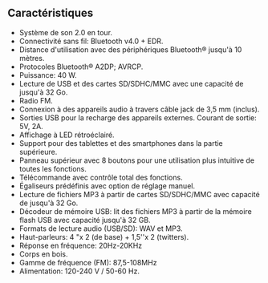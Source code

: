 ## Caractéristiques 

- Système de son 2.0 en tour. 
- Connectivité sans fil: Bluetooth v4.0 + EDR. 
- Distance d'utilisation avec des périphériques Bluetooth® jusqu'à 10 mètres. 
- Protocoles Bluetooth® A2DP; AVRCP. 
- Puissance: 40 W. 
- Lecture de USB et des cartes SD/SDHC/MMC avec une capacité de jusqu'à 32 Go. 
- Radio FM. 
- Connexion à des appareils audio à travers câble jack de 3,5 mm (inclus). 
- Sorties USB pour la recharge des appareils externes. Courant de sortie: 5V, 2A. 
- Affichage à LED rétroéclairé. 
- Support pour des tablettes et des smartphones dans la partie supérieure. 
- Panneau supérieur avec 8 boutons pour une utilisation plus intuitive de toutes les fonctions.
- Télécommande avec contrôle total des fonctions. 
- Égaliseurs prédéfinis avec option de réglage manuel. 
- Lecture de fichiers MP3 à partir de cartes SD/SDHC/MMC avec capacité de jusqu'à 32 Go. 
- Décodeur de mémoire USB: lit des fichiers MP3 à partir de la mémoire flash USB avec capacité jusqu'à 32 GB. 
- Formats de lecture audio (USB/SD): WAV et MP3. 
- Haut-parleurs: 4 "x 2 (de base) + 1,5''x 2 (twitters). 
- Réponse en fréquence: 20Hz-20KHz 
- Corps en bois. 
- Gamme de fréquence (FM): 87,5-108MHz 
- Alimentation: 120-240 V / 50-60 Hz. 
